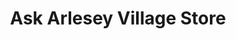 ---
title: "Ask Arlesey Village Store"
url: /arlesey/ask-arlesey-village-store/
shop: convenience
---